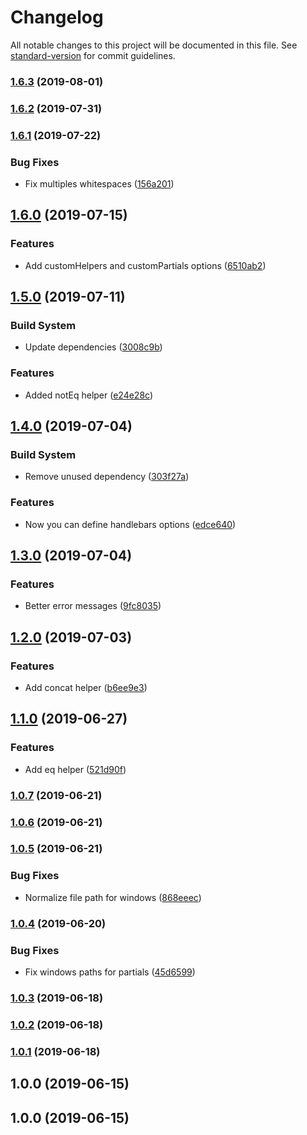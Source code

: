 # Changelog

All notable changes to this project will be documented in this file. See [standard-version](https://github.com/conventional-changelog/standard-version) for commit guidelines.

### [1.6.3](https://github.com/javipuche/maquetus/compare/v1.6.2...v1.6.3) (2019-08-01)

### [1.6.2](https://github.com/javipuche/maquetus/compare/v1.6.1...v1.6.2) (2019-07-31)



### [1.6.1](https://github.com/javipuche/maquetus/compare/v1.6.0...v1.6.1) (2019-07-22)


### Bug Fixes

* Fix multiples whitespaces ([156a201](https://github.com/javipuche/maquetus/commit/156a201))



## [1.6.0](https://github.com/javipuche/maquetus/compare/v1.5.0...v1.6.0) (2019-07-15)


### Features

* Add customHelpers and customPartials options ([6510ab2](https://github.com/javipuche/maquetus/commit/6510ab2))



## [1.5.0](https://github.com/javipuche/maquetus/compare/v1.4.0...v1.5.0) (2019-07-11)


### Build System

* Update dependencies ([3008c9b](https://github.com/javipuche/maquetus/commit/3008c9b))


### Features

* Added notEq helper ([e24e28c](https://github.com/javipuche/maquetus/commit/e24e28c))



## [1.4.0](https://github.com/javipuche/maquetus/compare/v1.3.0...v1.4.0) (2019-07-04)


### Build System

* Remove unused dependency ([303f27a](https://github.com/javipuche/maquetus/commit/303f27a))


### Features

* Now you can define handlebars options ([edce640](https://github.com/javipuche/maquetus/commit/edce640))



## [1.3.0](https://github.com/javipuche/maquetus/compare/v1.2.0...v1.3.0) (2019-07-04)


### Features

* Better error messages ([9fc8035](https://github.com/javipuche/maquetus/commit/9fc8035))



## [1.2.0](https://github.com/javipuche/maquetus/compare/v1.1.0...v1.2.0) (2019-07-03)


### Features

* Add concat helper ([b6ee9e3](https://github.com/javipuche/maquetus/commit/b6ee9e3))



## [1.1.0](https://github.com/javipuche/maquetus/compare/v1.0.7...v1.1.0) (2019-06-27)


### Features

* Add eq helper ([521d90f](https://github.com/javipuche/maquetus/commit/521d90f))



### [1.0.7](https://github.com/javipuche/maquetus/compare/v1.0.6...v1.0.7) (2019-06-21)



### [1.0.6](https://github.com/javipuche/maquetus/compare/v1.0.5...v1.0.6) (2019-06-21)



### [1.0.5](https://github.com/javipuche/maquetus/compare/v1.0.4...v1.0.5) (2019-06-21)


### Bug Fixes

* Normalize file path for windows ([868eeec](https://github.com/javipuche/maquetus/commit/868eeec))



### [1.0.4](https://github.com/javipuche/maquetus/compare/v1.0.3...v1.0.4) (2019-06-20)


### Bug Fixes

* Fix windows paths for partials ([45d6599](https://github.com/javipuche/maquetus/commit/45d6599))



### [1.0.3](https://github.com/javipuche/maquetus/compare/v1.0.2...v1.0.3) (2019-06-18)



### [1.0.2](https://github.com/javipuche/maquetus/compare/v1.0.0...v1.0.2) (2019-06-18)



### [1.0.1](https://github.com/javipuche/maquetus/compare/v1.0.0...v1.0.1) (2019-06-18)



## 1.0.0 (2019-06-15)



## 1.0.0 (2019-06-15)

